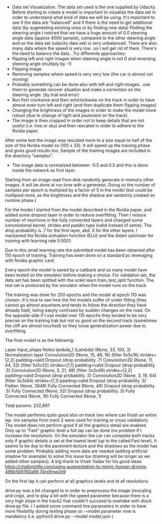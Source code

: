 - Data set Visualization.
The data set used is the one supplied by Udacity.
Before starting to create a model is important to visualize the data set
in order to understand what kind of data we will be using.
It's important to see if the data are "balanced" and if there is the need
to get additional data (by augmenting existing ones or by finding new data)
Plotting the steering angle I noticed that we have a huge amount of 0.0 steering
angle data (approx 4000 sample), compared to the other steering angle and
so the data set (udacity data set) is very unbalanced.
There are also many data where the speed is very low...so I will get rid of them.
There's the need to balance the data...Try differente approaches:
- flipping left and right images when steering angle is not 0 and reversing
  steering angle (multiply by -1)
- Flipping image
- Removing samples where speed is very very low (the car is almost not moving)
- Probably something can be done also with left and right images...use them
  to generate recover situation and make a correction on the steering angle.
  (by trial and error)
- Run fisrt clockwise and then anticlockwise on the track in order to have
  almost even turn left and right (and then duplicate them flipping images)
- Changing the brightness of the images in order to make the model more robust
  (due to change of light and pavement on the track)
- The image is then cropped in order not to keep details that are not useful
(i.e. tree or sky) and then rescaled in order to adhere to the Nvidia paper.

After some test the image was rescaled more to a size equal to half of the size
of the Nvidia model so (100 x 33). It will speed up the training phase and
gives good results too.
Sample of the training images are included in the directory "samples".


- The image data is normalized between -0.5 and 0.5 and this is done inside
the network as first layer.

Starting from an image read from disk randomly generate in memory other images.
It will be done at run time with a generator. Doing so the number of samples
per epoch is multipied by a factor of 5 in the model (but could be multipied more,
as the brightness and the shadow are randomly created on runtime phase.)

For the model I started from the model described in the Nvidia paper,
and added some dropout layer in order to reduce overfitting.
Then I reduce number of neurnons in the fully connected layers and changed
some convolutional kernel, strides and paddin type (valid instead of same).
The drop probability is .7 for the first layer, abd .5 for the other layers.
I mantained the Nvidia activation function (ELU) and the Adam optimizer for
training with learning rate 0.0001.

Due to this small learning rate the submitted model has been obtained after
110 epoch of training. Training has been done on a standard pc leveraging with
Nvidia graphic card.

Every epoch the model is saved by a callback and so many model have been tested
on the simulator before making a choice.
For validation set, the data set has been splitted with the scikit learn
train_test_split function.
The test set is produced by the simulator when the
model runs on the track.

The training was done for 250 epochs and the model at epoch 110 was chosen.
It's nice to see how the fist models suffer of under fitting (they cannot
go almost anywhere and tends to follow the direction they have already had),
being easyly confused by sudden changes on the road. On the opposite side
if I use model over 115 epochs they tended to be very precise on the training
trak but not so good on the second track (sometimes the cliff are almost touched)
so they loose generalization power due to overfitting.

The final model is as the following:

Layer             Input_shape         Notes
lambda_1 (Lambda) (None, 33, 100, 3)  Normalization layer
Convolution2D     (None, 15, 48, 16)  (filter 5x5x16) strides=[2,2] padding=valid
Dropout                               (drop probability .7)
Convolution2D     (None, 11, 44, 32)  (filter 5x5x32) strides=[1,1] padding=valid
Dropout                               (drop probability .5)
Convolution2D     (None, 5, 21, 48)   (filter 3x3x48) strides=[2,2] padding=valid
Dropout                               (drop probability .5)
Convolution2D     (None, 3, 19, 64)   (filter 3x3x64) strides=[1,1] padding=valid
Dropout                               (drop probability .5)
Flatten           (None, 3648)
Fully Connected   (None, 48)
Dropout                               (drop probability .5)
Fully Connected   (None, 32)
Dropout                               (drop probability .5)
Fully Connected   (None, 16)
Fully Connected   (None, 1)

Total params: 232,897

The model performs quite good also on track two where can finish an entire lap.
(no samples from track 2 were used for training or cross validation).
The model does not perform good if all the graphics detail are enabled. Only
up to "Fast" graphic level a full lap can be done (no problem
if I increase the resolution).
On the simulator the car can complete both tracks only if graphic details
is set at the lowest level (up to the called Fast level).
It seems to be due to the pavement texture and the shadows as the model has some problem.
Probably adding more data are needed (adding artificial shadow for example)
to solve this issue too (training will be longer as we added other samples).
A big thank to Vivek Yadav for his good ideas
https://chatbotslife.com/using-augmentation-to-mimic-human-driving-496b569760a9#.74m9mw2e9

On the first lap it can perform at all graphics levels and at all resolutions.

drive.py was a bit changed to in order to preprocess the image (rescaling and
crop), and to play a bit with the speed parameter because there is a very
high slope in the track2 that couldn't succeed to overtake with stock drive.py
file. ( I added some command line parameters in order to have more flexibility
during testing phase so --model parameter now is mandatory
(i.e. python3 drive.py --model model.json )
